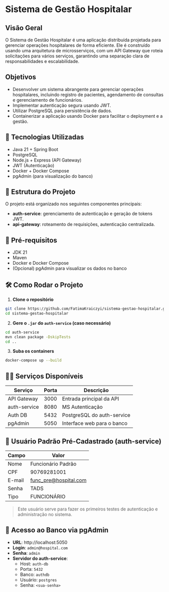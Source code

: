 # Sistema de Gestão Hospitalar

## Visão Geral
O Sistema de Gestão Hospitalar é uma aplicação distribuída projetada para gerenciar operações hospitalares de forma eficiente. Ele é construído usando uma arquitetura de microsserviços, com um API Gateway que roteia solicitações para vários serviços, garantindo uma separação clara de responsabilidades e escalabilidade.

## Objetivos
- Desenvolver um sistema abrangente para gerenciar operações hospitalares, incluindo registro de pacientes, agendamento de consultas e gerenciamento de funcionários.
- Implementar autenticação segura usando JWT.
- Utilizar PostgreSQL para persistência de dados.
- Containerizar a aplicação usando Docker para facilitar o deployment e a gestão.

## 🚀 Tecnologias Utilizadas

- Java 21 + Spring Boot
- PostgreSQL
- Node.js + Express (API Gateway)
- JWT (Autenticação)
- Docker + Docker Compose
- pgAdmin (para visualização do banco)

## 🧩 Estrutura do Projeto
O projeto está organizado nos seguintes componentes principais:

- **auth-service**: gerenciamento de autenticação e geração de tokens JWT.
- **api-gateway**: roteamento de requisições, autenticação centralizada.

## 🧪 Pré-requisitos

- JDK 21
- Maven
- Docker e Docker Compose 
- (Opcional) pgAdmin para visualizar os dados no banco

## 🛠️ Como Rodar o Projeto

1. **Clone o repositório**

```bash
git clone https://github.com/FatimaKraiczyi/sistema-gestao-hospitalar.git
cd sistema-gestao-hospitalar
```

2. **Gere o `.jar` do `auth-service` (caso necessário)**

```bash
cd auth-service
mvn clean package -DskipTests
cd ..
```

3. **Suba os containers**

```bash
docker-compose up --build
```

## 🧑‍💻 Serviços Disponíveis

| Serviço        | Porta | Descrição                      |
|----------------|-------|--------------------------------|
| API Gateway    | 3000  | Entrada principal da API       |
| auth-service   | 8080  | MS Autenticação                |
| Auth DB        | 5432  | PostgreSQL do auth-service     |
| pgAdmin        | 5050  | Interface web para o banco     |

## 🔐 Usuário Padrão Pré-Cadastrado (auth-service)

| Campo     | Valor                      |
|-----------|----------------------------|
| Nome      | Funcionário Padrão         |
| CPF       | 90769281001                |
| E-mail    | func_pre@hospital.com      |
| Senha     | TADS                       |
| Tipo      | FUNCIONÁRIO                |

> Este usuário serve para fazer os primeiros testes de autenticação e administração no sistema.

## 🐘 Acesso ao Banco via pgAdmin

- **URL**: http://localhost:5050
- **Login**: `admin@hospital.com`
- **Senha**: `admin`
- **Servidor do auth-service**:
  - Host: `auth-db`
  - Porta: `5432`
  - Banco: `authdb`
  - Usuário: `postgres`
  - Senha: `<sua-senha>`

